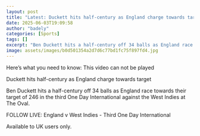 ```yaml
---
layout: post
title: "Latest: Duckett hits half-century as England charge towards target"
date: 2025-06-03T19:09:58
author: "badely"
categories: [Sports]
tags: []
excerpt: "Ben Duckett hits a half-century off 34 balls as England race towards their target of 246 in the third One Day International against the West Indies at"
image: assets/images/b0d501354a2d7d6c77bd1fc75f897fd4.jpg
---
```


Here’s what you need to know: This video can not be played

Duckett hits half-century as England charge towards target

Ben Duckett hits a half-century off 34 balls as England race towards their target of 246 in the third One Day International against the West Indies at The Oval.

FOLLOW LIVE: England v West Indies - Third One Day International

Available to UK users only.

